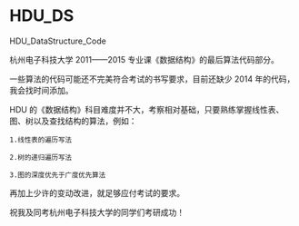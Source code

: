 # HDU_DS
HDU_DataStructure_Code

杭州电子科技大学 2011——2015 专业课《数据结构》的最后算法代码部分。
  
一些算法的代码可能还不完美符合考试的书写要求，目前还缺少 2014 年的代码，我会找时间添加。
  
HDU 的《数据结构》科目难度并不大，考察相对基础，只要熟练掌握线性表、图、树以及查找结构的算法，例如：

    1.线性表的遍历写法
    
    2.树的递归遍历写法
    
    3.图的深度优先于广度优先算法
    
再加上少许的变动改进，就足够应付考试的要求。

祝我及同考杭州电子科技大学的同学们考研成功！

